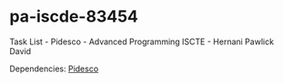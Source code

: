 # pa-iscde-83454
Task List - Pidesco - Advanced Programming ISCTE - Hernani Pawlick David


Dependencies: [Pidesco](https://github.com/andre-santos-pt/pidesco)
